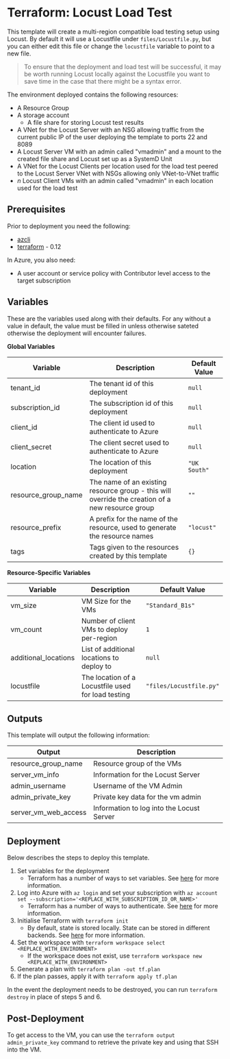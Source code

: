 # Terraform: Locust Load Test

This template will create a multi-region compatible load testing setup using Locust. By default it will use a Locustfile under `files/Locustfile.py`, but you can either edit this file or change the `locustfile` variable to point to a new file.

> To ensure that the deployment and load test will be successful, it may be worth running Locust locally against the Locustfile you want to save time in the case that there might be a syntax error.

The environment deployed contains the following resources:

- A Resource Group
- A storage account
    - A file share for storing Locust test results
- A VNet for the Locust Server with an NSG allowing traffic from the current public IP of the user deploying the template to ports 22 and 8089
- A Locust Server VM with an admin called "vmadmin" and a mount to the created file share and Locust set up as a SystemD Unit
- A VNet for the Locust Clients per location used for the load test peered to the Locust Server VNet with NSGs allowing only VNet-to-VNet traffic
- *n* Locust Client VMs with an admin called "vmadmin" in each location used for the load test

## Prerequisites

Prior to deployment you need the following:
* [azcli](https://docs.microsoft.com/en-us/cli/azure/install-azure-cli?view=azure-cli-latest)
* [terraform](https://www.terraform.io/) - 0.12

In Azure, you also need:
* A user account or service policy with Contributor level access to the target subscription

## Variables

These are the variables used along with their defaults. For any without a value in default, the value must be filled in unless otherwise sateted otherwise the deployment will encounter failures.

**Global Variables**

|Variable|Description|Default Value|
|-|-|-|
|tenant_id|The tenant id of this deployment|`null`|
|subscription_id|The subscription id of this deployment|`null`|
|client_id|The client id used to authenticate to Azure|`null`|
|client_secret|The client secret used to authenticate to Azure|`null`|
|location|The location of this deployment|`"UK South"`|
|resource_group_name|The name of an existing resource group - this will override the creation of a new resource group|`""`|
|resource_prefix|A prefix for the name of the resource, used to generate the resource names|`"locust"`|
|tags|Tags given to the resources created by this template|`{}`|

**Resource-Specific Variables**

|Variable|Description|Default Value|
|-|-|-|
|vm_size|VM Size for the VMs|`"Standard_B1s"`|
|vm_count|Number of client VMs to deploy per-region|`1`|
|additional_locations|List of additional locations to deploy to|`null`|
|locustfile|The location of a Locustfile used for load testing|`"files/Locustfile.py"`|

## Outputs

This template will output the following information:

|Output|Description|
|-|-|
|resource_group_name|Resource group of the VMs|
|server_vm_info|Information for the Locust Server|
|admin_username|Username of the VM Admin|
|admin_private_key|Private key data for the vm admin|
|server_vm_web_access|Information to log into the Locust Server|

## Deployment

Below describes the steps to deploy this template.

1. Set variables for the deployment
    * Terraform has a number of ways to set variables. See [here](https://www.terraform.io/docs/configuration/variables.html#assigning-values-to-root-module-variables) for more information.
2. Log into Azure with `az login` and set your subscription with `az account set --subscription='<REPLACE_WITH_SUBSCRIPTION_ID_OR_NAME>'`
    * Terraform has a number of ways to authenticate. See [here](https://www.terraform.io/docs/providers/azurerm/guides/azure_cli.html) for more information.
3. Initialise Terraform with `terraform init`
    * By default, state is stored locally. State can be stored in different backends. See [here](https://www.terraform.io/docs/backends/types/index.html) for more information.
4. Set the workspace with `terraform workspace select <REPLACE_WITH_ENVIRONMENT>`
    * If the workspace does not exist, use `terraform workspace new <REPLACE_WITH_ENVIRONMENT>`
5. Generate a plan with `terraform plan -out tf.plan`
6. If the plan passes, apply it with `terraform apply tf.plan`

In the event the deployment needs to be destroyed, you can run `terraform destroy` in place of steps 5 and 6.

## Post-Deployment

To get access to the VM, you can use the `terraform output admin_private_key` command to retrieve the private key and using that SSH into the VM.
